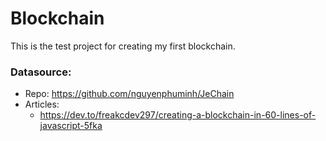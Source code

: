 # Blockchain

This is the test project for creating my first blockchain.

### Datasource:

- Repo: https://github.com/nguyenphuminh/JeChain
- Articles:
  - https://dev.to/freakcdev297/creating-a-blockchain-in-60-lines-of-javascript-5fka

